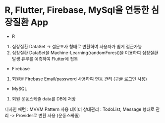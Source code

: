 # R, Flutter, Firebase, MySql을 연동한 심장질환 App
 - R 
  1. 심장질환 DataSet -> 설문조사 형태로 변환하여 사용자가 쉽게 접근가능 
  2. 심장질환 DataSet을 Machine-Learning(randomForest)을 이용하여 심장질환 발생 유무를 예측하여 Flutter에 접목 
 - Firebase 
  1. 회원을 Firebase Email/password 사용하여 연동 관리 (구글 로그인 사용) 
 - MySQL
  1. 회원 운동스케줄 data를 DB에 저장
  
  디자인 패턴 : MVVM Pattern 사용 
  데이터 상태관리 : TodoList, Message 형태로 관리 -> Provider로 변환 사용 (운동스케줄)

